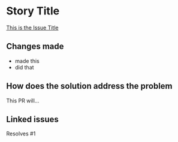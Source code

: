 # Story Title

[This is the Issue Title](https://github.com/kuru-studio/kuru-studio-team/issues/1)

## Changes made

- made this
- did that

## How does the solution address the problem

This PR will...

## Linked issues

Resolves #1
